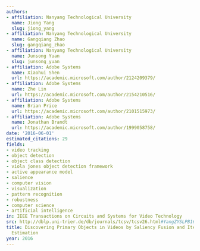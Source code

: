 ```yaml
---
authors:
- affiliation: Nanyang Technological University
  name: Jiong Yang
  slug: jiong_yang
- affiliation: Nanyang Technological University
  name: Gangqiang Zhao
  slug: gangqiang_zhao
- affiliation: Nanyang Technological University
  name: Junsong Yuan
  slug: junsong_yuan
- affiliation: Adobe Systems
  name: Xiaohui Shen
  url: https://academic.microsoft.com/author/2124209379/
- affiliation: Adobe Systems
  name: Zhe Lin
  url: https://academic.microsoft.com/author/2154210516/
- affiliation: Adobe Systems
  name: Brian Price
  url: https://academic.microsoft.com/author/2101515973/
- affiliation: Adobe Systems
  name: Jonathan Brandt
  url: https://academic.microsoft.com/author/1999058758/
date: '2016-06-01'
estimated_citations: 29
fields:
- video tracking
- object detection
- object class detection
- viola jones object detection framework
- active appearance model
- salience
- computer vision
- visualization
- pattern recognition
- robustness
- computer science
- artificial intelligence
in: IEEE Transactions on Circuits and Systems for Video Technology
src: http://dblp.uni-trier.de/db/journals/tcsv/tcsv26.html#YangZYSLPB16
title: Discovering Primary Objects in Videos by Saliency Fusion and Iterative Appearance
  Estimation
year: 2016
---
```

